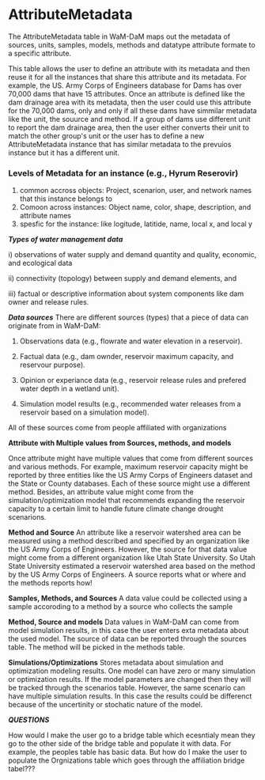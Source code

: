 AttributeMetadata
=================


The AttributeMetadata table in WaM-DaM maps out the metadata of sources, units, samples, models, methods and datatype attribute formate to a specific attribute. 

This table allows the user to define an attribute with its metadata and then reuse it for all the instances that share this attribute and its metadata. For example, the US. Army Corps of Engineers database for Dams has over 70,000 dams that have 15 attributes. Once an attribute is defined like the dam drainage area with its metadata, then the user could use this attribute for the 70,000 dams, only and only if all these dams have simmilar metadata like the unit, the souurce and method. If a group of dams use different unit to report the dam drainage area, then the user either converts their unit to match the other group's unit or the user has to define a new AttributeMetadata instance that has similar metadata to the prevuios instance but it has a different unit.  


### Levels of Metadata for an instance (e.g., Hyrum Reserovir) <p>
1. common accross objects: Project, scenarion, user, and network names that this instance belongs to 
2. Comoon across instances: Object name, color, shape, description, and attribute names 
3. spesfic for the instance: like logitude, latitide, name, local x, and local y



***Types of water management data*** <p>
i) observations of water supply and demand quantity and quality, economic, and ecological data <p>
ii) connectivity (topology) between supply and demand elements, and <p>
iii) factual or descriptive information about system components like dam owner and release rules. 

***Data sources***
There are different sources (types) that a piece of data can originate from in WaM-DaM:<p>
1. Observations data (e.g., flowrate and water elevation in a reservoir). <p>
2. Factual data (e.g., dam ownder, reservoir maximum capacity, and reservour purpose).<p>
3. Opinion or experiance data (e.g., reservoir release rules and prefered water depth in a wetland unit).<p>
4. Simulation model results (e.g., recommended water releases from a reservoir based on a simulation model).<p>

All of these sources come from people affiliated with organizations 


**Attribute with Multiple values from Sources, methods, and models**

Once attribute might have multiple values that come from different sources and various methods. For example, maximum reservoir capacity might be reported by three entities like the US Army Corps of Engineers dataset and the State or County databases. Each of these source might use a different method. Besides, an attribute value might come from the simulation/optimization model that recommends expanding the reservoir capacity to a certain limit to handle future climate change drought scenarions.  


**Method and Source**
An attribute like a reservoir watershed area can be measured using a method described and specified by an organization like the US Army Corps of Engineers. However, the source for that data value might come from a different organization like Utah State University. So Utah State University estimated a reservoir watershed area based on the method by the US Army Corps of Engineers. A source reports what or where and the methods reports how!

**Samples, Methods, and Sources**
A data value could be collected using a sample accoroding to a method by a source who collects the sample

**Method, Source and models**
Data values in WaM-DaM can come from model simulation results, in this case the user enters exta metadata about the used model. The source of data can be reported through the sources table. The method will be picked in the methods table.   


**Simulations/Optimizations**
Stores metadata about simulation and optimization modeling results. One model can have zero or many simulation or optimization results. If the model parameters are changed then they will be tracked through the scenarios table. However, the same scenario can have multiple simulation results. In this case the results could be differenct because of the uncertinity or stochatic nature of the model.

***QUESTIONS***

How would I make the user go to a bridge table which ecesntialy mean they go to the other side of the bridge table and populate it with data. For example, the peoples table has basic data. But how do I make the user to populate the Orgnizations table which goes through the affiliation bridge tabel???
